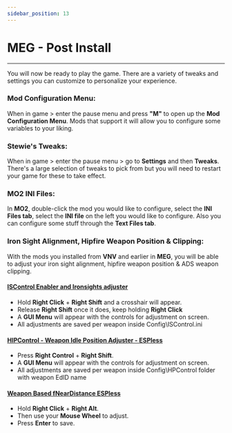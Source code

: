 ```yaml
---
sidebar_position: 13
---
```


# MEG - Post Install

---

You will now be ready to play the game. There are a variety of tweaks and settings you can customize to personalize your experience. 

### Mod Configuration Menu:  

When in game > enter the pause menu and press **"M"** to open up the **Mod Configuration Menu**. Mods that support it will allow you to configure some variables to your liking.


### Stewie's Tweaks:

When in game > enter the pause menu > go to **Settings** and then **Tweaks**. There's a large selection of tweaks to pick from but you will need to restart your game for these to take effect.


### MO2 INI Files:

In **MO2**, double-click the mod you would like to configure, select the **INI Files tab**, select the **INI file** on the left you would like to configure. Also you can configure some stuff through the **Text Files tab**.


### Iron Sight Alignment, Hipfire Weapon Position & Clipping:

With the mods you installed from **VNV** and earlier in **MEG**, you will be able to adjust your iron sight alignment, hipfire weapon position & ADS weapon clipping.

#### [ISControl Enabler and Ironsights adjuster](https://www.nexusmods.com/newvegas/mods/75417)

- Hold **Right Click** + **Right Shift** and a crosshair will appear.
- Release **Right Shift** once it does, keep holding **Right Click**
- A **GUI Menu** will appear with the controls for adjustment on screen.
- All adjustments are saved per weapon inside Config\ISControl.ini
  
  
#### [HIPControl - Weapon Idle Position Adjuster - ESPless](https://www.nexusmods.com/newvegas/mods/81967)

- Press **Right Control** + **Right Shift**.
- A **GUI Menu** will appear with the controls for adjustment on screen.
- All adjustments are saved per weapon inside Config\HPControl folder with weapon EdID name
  
  
#### [Weapon Based fNearDistance ESPless](https://www.nexusmods.com/newvegas/mods/82093)

- Hold **Right Click** + **Right Alt**.
- Then use your **Mouse Wheel** to adjust. 
- Press **Enter** to save.



